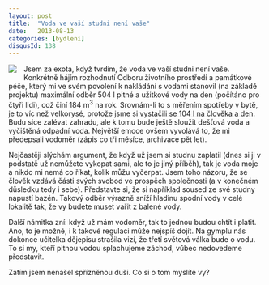 ```yaml
---
layout: post
title:  "Voda ve vaší studni není vaše"
date:   2013-08-13
categories: [bydlení]
disqusId: 138
---
```

<div style="float: left; margin: 0 1em 1em 0; text-align: center;"><a href="http://openclipart.org/detail/4664/pumpwell-by-piotriq"><img src="https://openclipart.org/image/200px/svg_to_png/4664/piotriq_pumpwell.png" /></a></div>Jsem za exota, když tvrdím, že voda ve vaší studni není vaše. Konkrétně hájím rozhodnutí Odboru životního prostředí a památkové péče, který mi ve svém povolení k nakládání s vodami stanovil (na základě projektu) maximální odběr 504&nbsp;l pitné a užitkové vody na den (počítáno pro čtyři lidi), což činí 184&nbsp;m<sup>3</sup> na rok. Srovnám-li to s měřením spotřeby v bytě, je to víc než velkorysé, protože jsme si <a href="/item/57">vystačili se 104&nbsp;l na člověka a den</a>. Budu sice zalévat zahradu, ale k tomu bude ještě sloužit dešťová voda a vyčištěná odpadní voda. Největší emoce ovšem vyvolává to, že mi předepsali vodoměr (zápis co tři měsíce, archivace pět let).
<!--more-->

Nejčastěji slýchám argument, že když už jsem si studnu zaplatil (dnes si ji v podstatě už nemůžete vykopat sami, ale to je jiný příběh), tak je voda moje a nikdo mi nemá co říkat, kolik můžu vyčerpat. Jsem toho názoru, že se člověk vzdává části svých svobod ve prospěch společnosti (a v konečném důsledku tedy i sebe). Představte si, že si například soused ze své studny napustí bazén. Takový odběr výrazně sníží hladinu spodní vody v celé lokalitě tak, že vy budete muset vařit z balené vody.

Další námitka zní: když už mám vodoměr, tak to jednou budou chtít i platit. Ano, to je možné, i k takové regulaci může nejspíš dojít. Na gymplu nás dokonce učitelka dějepisu strašila vizí, že třetí světová válka bude o vodu. To si my, kteří pitnou vodou splachujeme záchod, vůbec nedovedeme představit.

Zatím jsem nenašel spřízněnou duši. Co si o tom myslíte vy?